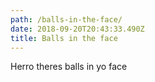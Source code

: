 ```yaml
---
path: /balls-in-the-face/
date: 2018-09-20T20:43:33.490Z
title: Balls in the face
---
```

Herro theres balls in yo face
